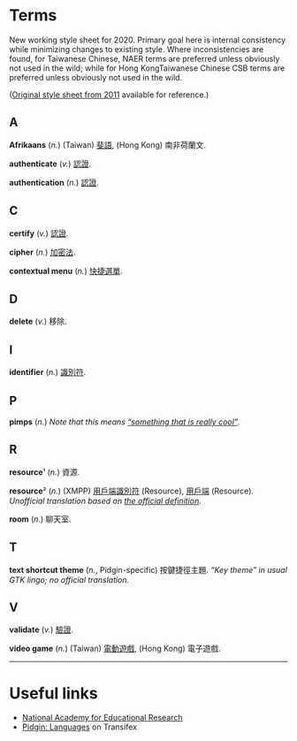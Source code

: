 Terms
=====
New working style sheet for 2020.
Primary goal here is internal consistency while minimizing changes to existing style.
Where inconsistencies are found,
for Taiwanese Chinese, NAER terms are preferred unless obviously not used in the wild;
while for Hong KongTaiwanese Chinese CSB terms are preferred unless obviously not used in the wild.

([Original style sheet from 2011](doc/style_sheet_from_2011.txt) available for reference.)

A
-

**Afrikaans**
(*n.*)
(Taiwan)
[斐語](https://www.mofa.gov.tw/CountryInfo.aspx?CASN=D33B55D537402BAA&n=1C6028CA080A27B3&sms=26470E539B6FA395&s=4892E8B8F5C0E174),
(Hong Kong)
南非荷蘭文.

**authenticate**
(*v.*)
[認證](http://terms.naer.edu.tw/detail/3452705/).

**authentication**
(*n.*)
[認證](http://terms.naer.edu.tw/detail/691655/).

C
-

**certify**
(*v.*)
[認證](http://terms.naer.edu.tw/detail/7256177/).

**cipher**
(*n.*)
[加密法](http://terms.naer.edu.tw/detail/7257661/).

**contextual menu**
(*n.*)
[快捷選單](http://terms.naer.edu.tw/detail/7263224/).

D
-

**delete**
(*v.*)
移除.

I
-

**identifier**
(*n.*)
[識別符](http://terms.naer.edu.tw/detail/1279935/).

P
-

**pimps**
(*n.*)
*Note that this means [“something that is really cool”](https://www.urbandictionary.com/author.php?author=Lindsie)*.

R
-

**resource**¹
(*n.*)
資源.

**resource**²
(*n.*)
(XMPP)
[用戶端](http://terms.naer.edu.tw/detail/1217777/)[識別符](http://terms.naer.edu.tw/detail/1279935/) (Resource),
[用戶端](http://terms.naer.edu.tw/detail/1217777/) (Resource).
*Unofficial translation based on [the official definition](https://wiki.xmpp.org/web/Jabber_Resources).*

**room**
(*n.*)
聊天室.

T
-

**text shortcut theme**
(*n.*, Pidgin-specific)
按鍵捷徑主題.
*“Key theme” in usual GTK lingo; no official translation.*

V
-

**validate**
(*v.*)
[驗證](http://terms.naer.edu.tw/detail/7364600/).

**video game**
(*n.*)
(Taiwan)
[電動遊戲](http://terms.naer.edu.tw/detail/7365301/),
(Hong Kong)
電子遊戲.

---

Useful links
============
- [National Academy for Educational Research](http://terms.naer.edu.tw/)
- [Pidgin: Languages](https://www.transifex.com/pidgin/pidgin/languages/) on Transifex

